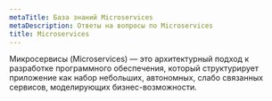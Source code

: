 ```yaml
---
metaTitle: База знаний Microservices
metaDescription: Ответы на вопросы по Microservices
title: Microservices
---
```


Микросервисы (Microservices) — это архитектурный подход к разработке программного обеспечения, который структурирует приложение как набор небольших, автономных, слабо связанных сервисов, моделирующих бизнес-возможности.
